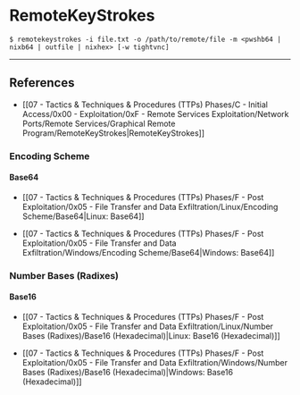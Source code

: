 # RemoteKeyStrokes

```
$ remotekeystrokes -i file.txt -o /path/to/remote/file -m <pwshb64 | nixb64 | outfile | nixhex> [-w tightvnc]
```

---
## References

- [[07 - Tactics & Techniques & Procedures (TTPs) Phases/C - Initial Access/0x00 - Exploitation/0xF - Remote Services Exploitation/Network Ports/Remote Services/Graphical Remote Program/RemoteKeyStrokes|RemoteKeyStrokes]]

### Encoding Scheme

#### Base64

- [[07 - Tactics & Techniques & Procedures (TTPs) Phases/F - Post Exploitation/0x05 - File Transfer and Data Exfiltration/Linux/Encoding Scheme/Base64|Linux: Base64]]

- [[07 - Tactics & Techniques & Procedures (TTPs) Phases/F - Post Exploitation/0x05 - File Transfer and Data Exfiltration/Windows/Encoding Scheme/Base64|Windows: Base64]]

### Number Bases (Radixes)

#### Base16

- [[07 - Tactics & Techniques & Procedures (TTPs) Phases/F - Post Exploitation/0x05 - File Transfer and Data Exfiltration/Linux/Number Bases (Radixes)/Base16 (Hexadecimal)|Linux: Base16 (Hexadecimal)]]

- [[07 - Tactics & Techniques & Procedures (TTPs) Phases/F - Post Exploitation/0x05 - File Transfer and Data Exfiltration/Windows/Number Bases (Radixes)/Base16 (Hexadecimal)|Windows: Base16 (Hexadecimal)]]